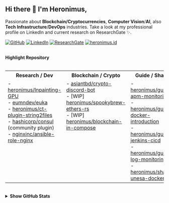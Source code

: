 ## Hi there 👋 I'm Heronimus,

Passionate about **Blockchain/Cryptocurrencies**, **Computer Vision**/**AI**, also **Tech Infrastructure**/**DevOps** industries. Take a look at my professional profile on LinkedIn and current research on ResearchGate ✨.

<!-- profile badges -->
<p align="left">
    <a href="https://github.com/heronimus" target="_blank"><img alt="GitHub" src="https://img.shields.io/badge/-@heronimus-181717?style=flat-square&logo=GitHub&logoColor=white"></a>
    <a href="https://www.linkedin.com/in/heronimustra/" target="_blank"><img alt="LinkedIn" src="https://img.shields.io/badge/-LinkedIn-0077B5?style=flat-square&logo=Linkedin&logoColor=white"></a>
    <a href="https://www.researchgate.net/profile/Heronimus_Tresy_Renata_Adie" target="_blank"><img alt="ResearchGate" src="https://img.shields.io/badge/-ResearchGate-00CCBB?style=flat-square&logo=ResearchGate&logoColor=white"></a>
    <a href="https://heronimus.id" target="_blank"><img alt="heronimus.id" src="https://img.shields.io/website?down_color=blue&down_message=about.me%2Fheronimus&label=web&up_color=pink&up_message=heronimus.id&url=https%3A%2F%2Fheronimus.id"></a>
    <br><br>
</p>


<!-- highlight repository -->
<summary><b> Highlight Repository </b></summary>
<br>
<table align="center">
  <tbody>
    <tr>
      <th align="center"> Research / Dev </th>
      <th align="center">Blockchain / Crypto</th>
      <th align="center">Guide / Sharing</th>
    </tr>
    <tr valign="top">
      <td>
          - <a href="https://github.com/heronimus/Inpainting-GPU">heronimus/Inpainting-GPU</a> 
          <br>
          - <a href="https://github.com/eumndev/euka">eumndev/euka</a> 
          <br>
          - <a href="https://github.com/heronimus/ct-plugin-string2files">heronimus/ct-plugin-string2files</a>
          <br>
          - <a href="https://github.com/hashicorp/consul/commit/d866e51bd416f3ac6829f81575bda8b0f40f1ae2">hashicorp/consul</a> (community plugin)
          <br>
          - <a href="https://github.com/nginxinc/ansible-role-nginx/pull/264">nginxinc/ansible-role-nginx</a>       
          <br>
      </td>
      <td>
          - <a href="https://github.com/asiantbd/crypto-discord-bot">asiantbd/crypto-discord-bot</a>
          <br>
          - [WIP] <a href="https://github.com/heronimus/spookybrew-ethers-rs">heronimus/spookybrew-ethers-rs</a> 
          <br>
          - [WIP] <a href="https://github.com/heronimus/blockchain-in-compose">heronimus/blockchain-in-compose</a>
          <br>
      </td>
      <td>
          - <a href="https://github.com/heronimus/guide-apm-monitoring">heronimus/guide-apm-monitoring</a>
          <br>
          - <a href="https://github.com/heronimus/guide-docker-introduction">heronimus/guide-docker-introduction</a>
          <br>
          - <a href="https://github.com/heronimus/guide-jenkins-cicd">heronimus/guide-jenkins-cicd</a>
          <br>          
          - <a href="https://github.com/heronimus/guide-log-monitoring">heronimus/guide-log-monitoring</a>
          <br>
          - <a href="https://github.com/heronimus/sharing-unesa-docker">heronimus/sharing-unesa-docker</a>
      </td>
    </tr>
  </tbody>
</table>
<br>



<!-- Github Stats -->
<details>
<summary><b> Show GitHub Stats </b></summary>
<p align="center">
    <img alt = "GitHub Stats" src="https://github-readme-stats.vercel.app/api?username=heronimus&show_icons=true&hide=issues&icon_color=000000&hide_border=true&title_color=5391FE&text_color=555">
    <br>
    <img alt = "badges.pufler.de" src="https://badges.pufler.dev/visits/heronimus/heronimus?color=blue">
</p>
</details> 



<!--
**heronimus/heronimus** is a ✨ _special_ ✨ repository because its `README.md` (this file) appears on your GitHub profile.

Here are some ideas to get you started:

- 🔭 I’m currently working on ...
- 🌱 I’m currently learning ...
- 👯 I’m looking to collaborate on ...
- 🤔 I’m looking for help with ...
- 💬 Ask me about ...
- 📫 How to reach me: ...
- 😄 Pronouns: ...
- ⚡ Fun fact: ...
<details>
<summary>Click for GitHub Stats</summary>
<p align="center">
    <img alt = "GitHub Stats" src="https://github-readme-stats.vercel.app/api?username=heronimus&show_icons=true&hide=issues&icon_color=000000&hide_border=true&title_color=5391FE&text_color=555">
    <br>
    <img alt = "Top Language" src="https://github-readme-stats.vercel.app/api/top-langs/?username=heronimus&hide=html,&hide_border=true&title_color=5391FE&text_color=555"
</p>
</details> 

-->
